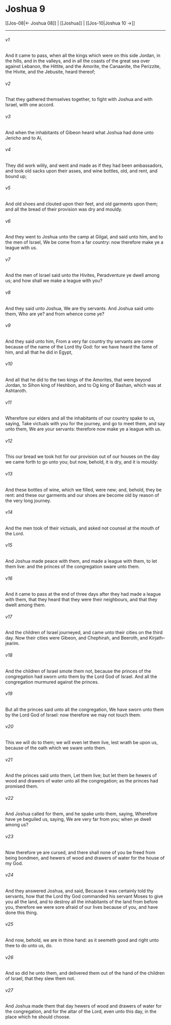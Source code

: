 # Joshua 9

[[Jos-08|← Joshua 08]] | [[Joshua]] | [[Jos-10|Joshua 10 →]]
***

###### v1
And it came to pass, when all the kings which were on this side Jordan, in the hills, and in the valleys, and in all the coasts of the great sea over against Lebanon, the Hittite, and the Amorite, the Canaanite, the Perizzite, the Hivite, and the Jebusite, heard thereof;
###### v2
That they gathered themselves together, to fight with Joshua and with Israel, with one accord.
###### v3
And when the inhabitants of Gibeon heard what Joshua had done unto Jericho and to Ai,
###### v4
They did work wilily, and went and made as if they had been ambassadors, and took old sacks upon their asses, and wine bottles, old, and rent, and bound up;
###### v5
And old shoes and clouted upon their feet, and old garments upon them; and all the bread of their provision was dry and mouldy.
###### v6
And they went to Joshua unto the camp at Gilgal, and said unto him, and to the men of Israel, We be come from a far country: now therefore make ye a league with us.
###### v7
And the men of Israel said unto the Hivites, Peradventure ye dwell among us; and how shall we make a league with you?
###### v8
And they said unto Joshua, We are thy servants. And Joshua said unto them, Who are ye? and from whence come ye?
###### v9
And they said unto him, From a very far country thy servants are come because of the name of the Lord thy God: for we have heard the fame of him, and all that he did in Egypt,
###### v10
And all that he did to the two kings of the Amorites, that were beyond Jordan, to Sihon king of Heshbon, and to Og king of Bashan, which was at Ashtaroth.
###### v11
Wherefore our elders and all the inhabitants of our country spake to us, saying, Take victuals with you for the journey, and go to meet them, and say unto them, We are your servants: therefore now make ye a league with us.
###### v12
This our bread we took hot for our provision out of our houses on the day we came forth to go unto you; but now, behold, it is dry, and it is mouldy:
###### v13
And these bottles of wine, which we filled, were new; and, behold, they be rent: and these our garments and our shoes are become old by reason of the very long journey.
###### v14
And the men took of their victuals, and asked not counsel at the mouth of the Lord.
###### v15
And Joshua made peace with them, and made a league with them, to let them live: and the princes of the congregation sware unto them.
###### v16
And it came to pass at the end of three days after they had made a league with them, that they heard that they were their neighbours, and that they dwelt among them.
###### v17
And the children of Israel journeyed, and came unto their cities on the third day. Now their cities were Gibeon, and Chephirah, and Beeroth, and Kirjath–jearim.
###### v18
And the children of Israel smote them not, because the princes of the congregation had sworn unto them by the Lord God of Israel. And all the congregation murmured against the princes.
###### v19
But all the princes said unto all the congregation, We have sworn unto them by the Lord God of Israel: now therefore we may not touch them.
###### v20
This we will do to them; we will even let them live, lest wrath be upon us, because of the oath which we sware unto them.
###### v21
And the princes said unto them, Let them live; but let them be hewers of wood and drawers of water unto all the congregation; as the princes had promised them.
###### v22
And Joshua called for them, and he spake unto them, saying, Wherefore have ye beguiled us, saying, We are very far from you; when ye dwell among us?
###### v23
Now therefore ye are cursed, and there shall none of you be freed from being bondmen, and hewers of wood and drawers of water for the house of my God.
###### v24
And they answered Joshua, and said, Because it was certainly told thy servants, how that the Lord thy God commanded his servant Moses to give you all the land, and to destroy all the inhabitants of the land from before you, therefore we were sore afraid of our lives because of you, and have done this thing.
###### v25
And now, behold, we are in thine hand: as it seemeth good and right unto thee to do unto us, do.
###### v26
And so did he unto them, and delivered them out of the hand of the children of Israel, that they slew them not.
###### v27
And Joshua made them that day hewers of wood and drawers of water for the congregation, and for the altar of the Lord, even unto this day, in the place which he should choose. 
